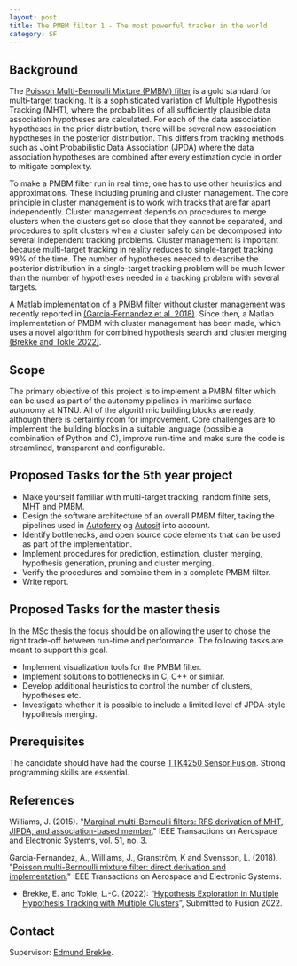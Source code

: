 ```yaml
---
layout: post
title: The PMBM filter 1 - The most powerful tracker in the world
category: SF
---
```

## Background


The [Poisson Multi-Bernoulli Mixture (PMBM) filter] is a gold standard for multi-target tracking. It is a sophisticated variation of Multiple Hypothesis Tracking (MHT), where the probabilities of all sufficiently plausible data association hypotheses are calculated. 
For each of the data association hypotheses in the prior distribution, there will be several new association hypotheses in the posterior distribution. This differs from tracking methods such as Joint Probabilistic Data Association (JPDA) where the data association hypotheses are combined after every estimation cycle in order to mitigate complexity. 

To make a PMBM filter run in real time, one has to use other heuristics and approximations. These including pruning and cluster management. 
The core principle in cluster management is to work with tracks that are far apart independently. Cluster management depends on procedures to merge clusters when the clusters get so close that they cannot be separated, and procedures to split clusters when a cluster safely can be decomposed into several independent tracking problems. 
Cluster management is important because multi-target tracking in reality reduces to single-target tracking 99&#37; of the time. The number of hypotheses needed to describe the posterior distribution in a single-target tracking problem will be much lower than the number of hypotheses needed in a tracking problem with several targets. 

A Matlab implementation of a PMBM filter without cluster management was recently reported in [(Garcia-Fernandez et al. 2018)].  Since then, a Matlab implementation of PMBM with cluster management has been made, which uses a novel algorithm for combined hypothesis search and cluster merging [(Brekke and Tokle 2022)]. 



## Scope

The primary objective of this project is to implement a PMBM filter which can be used as part of the autonomy pipelines in maritime surface autonomy at NTNU. All of the algorithmic building blocks are ready, although there is certainly room for improvement. Core challenges are to implement the building blocks in a suitable language (possible a combination of Python and C), improve run-time and make sure the code is streamlined, transparent and configurable.  

## Proposed Tasks for the 5th year project

* Make yourself familiar with multi-target tracking, random finite sets, MHT and PMBM. 
* Design the software architecture of an overall PMBM filter, taking the pipelines used in [Autoferry] og [Autosit] into account. 
* Identify bottlenecks, and open source code elements that can be used as part of the implementation. 
* Implement procedures for prediction, estimation, cluster merging, hypothesis generation, pruning and cluster merging.
* Verify the procedures and combine them in a complete PMBM filter.
* Write report.

## Proposed Tasks for the master thesis

In the MSc thesis the focus should be on allowing the user to chose the right trade-off between run-time and performance. The following tasks are meant to support this goal.

* Implement visualization tools for the PMBM filter. 
* Implement solutions to bottlenecks in C, C++ or similar.
* Develop additional heuristics to control the number of clusters, hypotheses etc. 
* Investigate whether it is possible to include a limited level of JPDA-style hypothesis merging. 


## Prerequisites

The candidate should have had the course [TTK4250 Sensor Fusion]. Strong programming skills are essential.


## References
Williams, J. (2015). "[Marginal multi-Bernoulli filters: RFS derivation of MHT, JIPDA, and association-based member.][Williams2015]" IEEE Transactions on Aerospace and Electronic Systems, vol. 51, no. 3.

Garcia-Fernandez, A., Williams, J., Granström, K and Svensson, L. (2018). "[Poisson multi-Bernoulli mixture filter: direct derivation and implementation.][(Garcia-Fernandez et al. 2018)]" IEEE Transactions on Aerospace and Electronic Systems.

* Brekke, E. and Tokle, L.-C. (2022): “[Hypothesis Exploration in Multiple Hypothesis Tracking with Multiple Clusters](https://folk.ntnu.no/edmundfo/fusion2022preprints/BrekkeTokleExploration.pdf)”, Submitted to Fusion 2022. 


## Contact

Supervisor: [Edmund Brekke].  

[Edmund Brekke]: www.ntnu.edu/employees/edmund.brekke
[Williams2015]: https://ieeexplore.ieee.org/document/7272821
[Habtemariam2014]: https://www.sciencedirect.com/science/article/pii/S0165168414003636
[Liland2017]: https://brage.bibsys.no/xmlui/bitstream/handle/11250/2452107/16477_FULLTEXT.pdf?sequence=1
[Autosit]: https://www.ntnu.edu/autosit
[Autoferry]: https://www.ntnu.edu/autoferry
[(Garcia-Fernandez et al. 2018)]: https://ieeexplore.ieee.org/document/8289337
[(Brekke and Tokle 2022)]: https://folk.ntnu.no/edmundfo/fusion2022preprints/BrekkeTokleExploration.pdf
[TTK4250 Sensor Fusion]: https://www.ntnu.no/studier/emner/TTK4250#tab=omEmnet
[Poisson Multi-Bernoulli Mixture (PMBM) filter]: https://ieeexplore.ieee.org/document/7272821